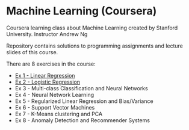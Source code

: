 # Machine Learning (Coursera)

Coursera learning class about Machine Learning created by Stanford University.
Instructor Andrew Ng

Repository contains solutions to programming assignments and lecture slides of this course.

There are 8 exercises in the course: 
 - [Ex 1 - Linear Regression](/ex1-linear-regression/)
 - [Ex 2 - Logistic Regression](/ex2-logistic-regression/)
 - Ex 3 - Multi-class Classification and Neural Networks
 - Ex 4 - Neural Network Learning
 - Ex 5 - Regularized Linear Regression and Bias/Variance
 - Ex 6 - Support Vector Machines
 - Ex 7 - K-Means clustering and PCA
 - Ex 8 - Anomaly Detection and Recommender Systems
